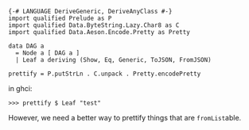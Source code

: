     {-# LANGUAGE DeriveGeneric, DeriveAnyClass #-}
    import qualified Prelude as P
    import qualified Data.ByteString.Lazy.Char8 as C
    import qualified Data.Aeson.Encode.Pretty as Pretty

    data DAG a
      = Node a [ DAG a ]
      | Leaf a deriving (Show, Eq, Generic, ToJSON, FromJSON)

    prettify = P.putStrLn . C.unpack . Pretty.encodePretty

in ghci:

    >>> prettify $ Leaf "test"

However, we need a better way to prettify things that are `fromList`able.

